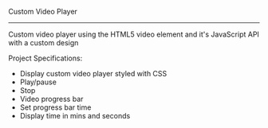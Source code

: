 Custom Video Player
______________________________________________________________________________________________
Custom video player using the HTML5 video element and it's JavaScript API with a custom design

Project Specifications:

- Display custom video player styled with CSS
- Play/pause
- Stop
- Video progress bar
- Set progress bar time
- Display time in mins and seconds
